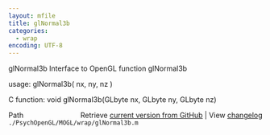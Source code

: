 ```yaml
---
layout: mfile
title: glNormal3b
categories:
  - wrap
encoding: UTF-8
---
```


glNormal3b  Interface to OpenGL function glNormal3b

usage:  glNormal3b\( nx, ny, nz \)

C function:  void glNormal3b\(GLbyte nx, GLbyte ny, GLbyte nz\)


<div class="code_header" style="text-align:right;">
  <span style="float:left;">Path&nbsp;&nbsp;</span> <span class="counter">Retrieve <a href=
  "https://raw.github.com/Psychtoolbox-3/Psychtoolbox-3/beta/./PsychOpenGL/MOGL/wrap/glNormal3b.m">current version from GitHub</a> | View <a href=
  "https://github.com/Psychtoolbox-3/Psychtoolbox-3/commits/beta/./PsychOpenGL/MOGL/wrap/glNormal3b.m">changelog</a></span>
</div>
<div class="code">
  <code>./PsychOpenGL/MOGL/wrap/glNormal3b.m</code>
</div>
